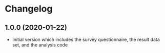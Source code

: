 <!--
SPDX-FileCopyrightText: 2020 German Aerospace Center (DLR)
SPDX-License-Identifier: CC-BY-4.0
-->

# Changelog

## 1.0.0 (2020-01-22)
- Initial version which includes the survey questionnaire,
 the result data set, and the analysis code

